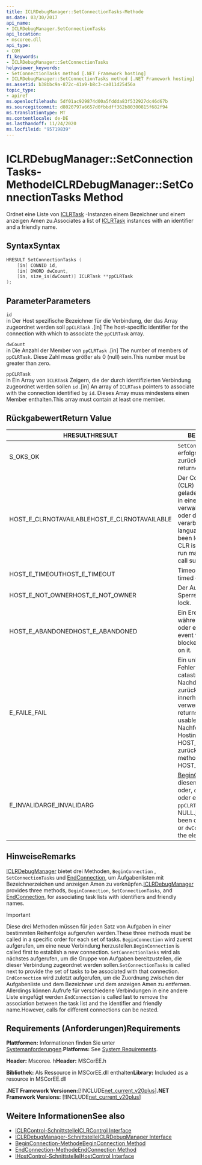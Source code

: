 ```yaml
---
title: ICLRDebugManager::SetConnectionTasks-Methode
ms.date: 03/30/2017
api_name:
- ICLRDebugManager.SetConnectionTasks
api_location:
- mscoree.dll
api_type:
- COM
f1_keywords:
- ICLRDebugManager::SetConnectionTasks
helpviewer_keywords:
- SetConnectionTasks method [.NET Framework hosting]
- ICLRDebugManager::SetConnectionTasks method [.NET Framework hosting]
ms.assetid: b38bbc9a-872c-41a9-b8c3-ca011d25456a
topic_type:
- apiref
ms.openlocfilehash: 5df01ac929874d00a5fddda83f532927dc46d67b
ms.sourcegitcommit: d8020797a6657d0fbbdff362b80300815f682f94
ms.translationtype: MT
ms.contentlocale: de-DE
ms.lasthandoff: 11/24/2020
ms.locfileid: "95719839"
---
```

# <a name="iclrdebugmanagersetconnectiontasks-method"></a><span data-ttu-id="62005-102">ICLRDebugManager::SetConnectionTasks-Methode</span><span class="sxs-lookup"><span data-stu-id="62005-102">ICLRDebugManager::SetConnectionTasks Method</span></span>

<span data-ttu-id="62005-103">Ordnet eine Liste von [ICLRTask](iclrtask-interface.md) -Instanzen einem Bezeichner und einem anzeigen Amen zu.</span><span class="sxs-lookup"><span data-stu-id="62005-103">Associates a list of [ICLRTask](iclrtask-interface.md) instances with an identifier and a friendly name.</span></span>  
  
## <a name="syntax"></a><span data-ttu-id="62005-104">Syntax</span><span class="sxs-lookup"><span data-stu-id="62005-104">Syntax</span></span>  
  
```cpp  
HRESULT SetConnectionTasks (  
    [in] CONNID id,  
    [in] DWORD dwCount,  
    [in, size_is(dwCount)] ICLRTask **ppCLRTask  
);  
```  
  
## <a name="parameters"></a><span data-ttu-id="62005-105">Parameter</span><span class="sxs-lookup"><span data-stu-id="62005-105">Parameters</span></span>  

 `id`  
 <span data-ttu-id="62005-106">in Der Host spezifische Bezeichner für die Verbindung, der das Array zugeordnet werden soll `ppCLRTask` .</span><span class="sxs-lookup"><span data-stu-id="62005-106">[in] The host-specific identifier for the connection with which to associate the `ppCLRTask` array.</span></span>  
  
 `dwCount`  
 <span data-ttu-id="62005-107">in Die Anzahl der Member von `ppCLRTask` .</span><span class="sxs-lookup"><span data-stu-id="62005-107">[in] The number of members of `ppCLRTask`.</span></span> <span data-ttu-id="62005-108">Diese Zahl muss größer als 0 (null) sein.</span><span class="sxs-lookup"><span data-stu-id="62005-108">This number must be greater than zero.</span></span>  
  
 `ppCLRTask`  
 <span data-ttu-id="62005-109">in Ein Array von `ICLRTask` Zeigern, die der durch identifizierten Verbindung zugeordnet werden sollen `id` .</span><span class="sxs-lookup"><span data-stu-id="62005-109">[in] An array of `ICLRTask` pointers to associate with the connection identified by `id`.</span></span> <span data-ttu-id="62005-110">Dieses Array muss mindestens einen Member enthalten.</span><span class="sxs-lookup"><span data-stu-id="62005-110">This array must contain at least one member.</span></span>  
  
## <a name="return-value"></a><span data-ttu-id="62005-111">Rückgabewert</span><span class="sxs-lookup"><span data-stu-id="62005-111">Return Value</span></span>  
  
|<span data-ttu-id="62005-112">HRESULT</span><span class="sxs-lookup"><span data-stu-id="62005-112">HRESULT</span></span>|<span data-ttu-id="62005-113">BESCHREIBUNG</span><span class="sxs-lookup"><span data-stu-id="62005-113">Description</span></span>|  
|-------------|-----------------|  
|<span data-ttu-id="62005-114">S_OK</span><span class="sxs-lookup"><span data-stu-id="62005-114">S_OK</span></span>|<span data-ttu-id="62005-115">`SetConnectionTasks` wurde erfolgreich zurückgegeben.</span><span class="sxs-lookup"><span data-stu-id="62005-115">`SetConnectionTasks` returned successfully.</span></span>|  
|<span data-ttu-id="62005-116">HOST_E_CLRNOTAVAILABLE</span><span class="sxs-lookup"><span data-stu-id="62005-116">HOST_E_CLRNOTAVAILABLE</span></span>|<span data-ttu-id="62005-117">Der Common Language Runtime (CLR) wurde nicht in einen Prozess geladen, oder die CLR befindet sich in einem Zustand, in dem Sie verwalteten Code nicht ausführen oder den-Befehl nicht erfolgreich verarbeiten kann.</span><span class="sxs-lookup"><span data-stu-id="62005-117">The common language runtime (CLR) has not been loaded into a process, or the CLR is in a state in which it cannot run managed code or process the call successfully.</span></span>|  
|<span data-ttu-id="62005-118">HOST_E_TIMEOUT</span><span class="sxs-lookup"><span data-stu-id="62005-118">HOST_E_TIMEOUT</span></span>|<span data-ttu-id="62005-119">Timeout des Aufrufes.</span><span class="sxs-lookup"><span data-stu-id="62005-119">The call timed out.</span></span>|  
|<span data-ttu-id="62005-120">HOST_E_NOT_OWNER</span><span class="sxs-lookup"><span data-stu-id="62005-120">HOST_E_NOT_OWNER</span></span>|<span data-ttu-id="62005-121">Der Aufrufer ist nicht Besitzer der Sperre.</span><span class="sxs-lookup"><span data-stu-id="62005-121">The caller does not own the lock.</span></span>|  
|<span data-ttu-id="62005-122">HOST_E_ABANDONED</span><span class="sxs-lookup"><span data-stu-id="62005-122">HOST_E_ABANDONED</span></span>|<span data-ttu-id="62005-123">Ein Ereignis wurde abgebrochen, während ein blockierter Thread oder eine Fiber darauf wartete.</span><span class="sxs-lookup"><span data-stu-id="62005-123">An event was canceled while a blocked thread or fiber was waiting on it.</span></span>|  
|<span data-ttu-id="62005-124">E_FAIL</span><span class="sxs-lookup"><span data-stu-id="62005-124">E_FAIL</span></span>|<span data-ttu-id="62005-125">Ein unbekannter schwerwiegender Fehler ist aufgetreten.</span><span class="sxs-lookup"><span data-stu-id="62005-125">An unknown catastrophic failure occurred.</span></span> <span data-ttu-id="62005-126">Nachdem eine Methode E_FAIL zurückgegeben hat, kann die CLR innerhalb des Prozesses nicht mehr verwendet werden.</span><span class="sxs-lookup"><span data-stu-id="62005-126">After a method returns E_FAIL, the CLR is no longer usable within the process.</span></span> <span data-ttu-id="62005-127">Nachfolgende Aufrufe von Hostingmethoden geben HOST_E_CLRNOTAVAILABLE zurück.</span><span class="sxs-lookup"><span data-stu-id="62005-127">Subsequent calls to hosting methods return HOST_E_CLRNOTAVAILABLE.</span></span>|  
|<span data-ttu-id="62005-128">E_INVALIDARG</span><span class="sxs-lookup"><span data-stu-id="62005-128">E_INVALIDARG</span></span>|<span data-ttu-id="62005-129">[BeginConnection](iclrdebugmanager-beginconnection-method.md) wurde nicht mit diesem Wert von aufgerufen `id` , oder, `dwCount` oder `id` ist 0 (null), oder eines der Elemente von `ppCLRTask` ist NULL.</span><span class="sxs-lookup"><span data-stu-id="62005-129">[BeginConnection](iclrdebugmanager-beginconnection-method.md) has not been called using this value of `id`, or `dwCount` or `id` is zero, or one of the elements of `ppCLRTask` is null.</span></span>|  
  
## <a name="remarks"></a><span data-ttu-id="62005-130">Hinweise</span><span class="sxs-lookup"><span data-stu-id="62005-130">Remarks</span></span>  

 <span data-ttu-id="62005-131">[ICLRDebugManager](iclrdebugmanager-interface.md) bietet drei Methoden, `BeginConnection` , `SetConnectionTasks` und [EndConnection](iclrdebugmanager-endconnection-method.md), um Aufgabenlisten mit Bezeichnerzeichen und anzeigen Amen zu verknüpfen.</span><span class="sxs-lookup"><span data-stu-id="62005-131">[ICLRDebugManager](iclrdebugmanager-interface.md) provides three methods, `BeginConnection`, `SetConnectionTasks`, and [EndConnection](iclrdebugmanager-endconnection-method.md), for associating task lists with identifiers and friendly names.</span></span>  
  
> [!IMPORTANT]
> <span data-ttu-id="62005-132">Diese drei Methoden müssen für jeden Satz von Aufgaben in einer bestimmten Reihenfolge aufgerufen werden.</span><span class="sxs-lookup"><span data-stu-id="62005-132">These three methods must be called in a specific order for each set of tasks.</span></span> <span data-ttu-id="62005-133">`BeginConnection` wird zuerst aufgerufen, um eine neue Verbindung herzustellen.</span><span class="sxs-lookup"><span data-stu-id="62005-133">`BeginConnection` is called first to establish a new connection.</span></span> <span data-ttu-id="62005-134">`SetConnectionTasks` wird als nächstes aufgerufen, um die Gruppe von Aufgaben bereitzustellen, die dieser Verbindung zugeordnet werden sollen.</span><span class="sxs-lookup"><span data-stu-id="62005-134">`SetConnectionTasks` is called next to provide the set of tasks to be associated with that connection.</span></span> <span data-ttu-id="62005-135">`EndConnection` wird zuletzt aufgerufen, um die Zuordnung zwischen der Aufgabenliste und dem Bezeichner und dem anzeigen Amen zu entfernen. Allerdings können Aufrufe für verschiedene Verbindungen in eine andere Liste eingefügt werden.</span><span class="sxs-lookup"><span data-stu-id="62005-135">`EndConnection` is called last to remove the association between the task list and the identifier and friendly name.However, calls for different connections can be nested.</span></span>  
  
## <a name="requirements"></a><span data-ttu-id="62005-136">Requirements (Anforderungen)</span><span class="sxs-lookup"><span data-stu-id="62005-136">Requirements</span></span>  

 <span data-ttu-id="62005-137">**Plattformen:** Informationen finden Sie unter [Systemanforderungen](../../get-started/system-requirements.md).</span><span class="sxs-lookup"><span data-stu-id="62005-137">**Platforms:** See [System Requirements](../../get-started/system-requirements.md).</span></span>  
  
 <span data-ttu-id="62005-138">**Header:** Mscoree. h</span><span class="sxs-lookup"><span data-stu-id="62005-138">**Header:** MSCorEE.h</span></span>  
  
 <span data-ttu-id="62005-139">**Bibliothek:** Als Ressource in MSCorEE.dll enthalten</span><span class="sxs-lookup"><span data-stu-id="62005-139">**Library:** Included as a resource in MSCorEE.dll</span></span>  
  
 <span data-ttu-id="62005-140">**.NET Framework Versionen:**[!INCLUDE[net_current_v20plus](../../../../includes/net-current-v20plus-md.md)]</span><span class="sxs-lookup"><span data-stu-id="62005-140">**.NET Framework Versions:** [!INCLUDE[net_current_v20plus](../../../../includes/net-current-v20plus-md.md)]</span></span>  
  
## <a name="see-also"></a><span data-ttu-id="62005-141">Weitere Informationen</span><span class="sxs-lookup"><span data-stu-id="62005-141">See also</span></span>

- [<span data-ttu-id="62005-142">ICLRControl-Schnittstelle</span><span class="sxs-lookup"><span data-stu-id="62005-142">ICLRControl Interface</span></span>](iclrcontrol-interface.md)
- [<span data-ttu-id="62005-143">ICLRDebugManager-Schnittstelle</span><span class="sxs-lookup"><span data-stu-id="62005-143">ICLRDebugManager Interface</span></span>](iclrdebugmanager-interface.md)
- [<span data-ttu-id="62005-144">BeginConnection-Methode</span><span class="sxs-lookup"><span data-stu-id="62005-144">BeginConnection Method</span></span>](iclrdebugmanager-beginconnection-method.md)
- [<span data-ttu-id="62005-145">EndConnection-Methode</span><span class="sxs-lookup"><span data-stu-id="62005-145">EndConnection Method</span></span>](iclrdebugmanager-endconnection-method.md)
- [<span data-ttu-id="62005-146">IHostControl-Schnittstelle</span><span class="sxs-lookup"><span data-stu-id="62005-146">IHostControl Interface</span></span>](ihostcontrol-interface.md)
